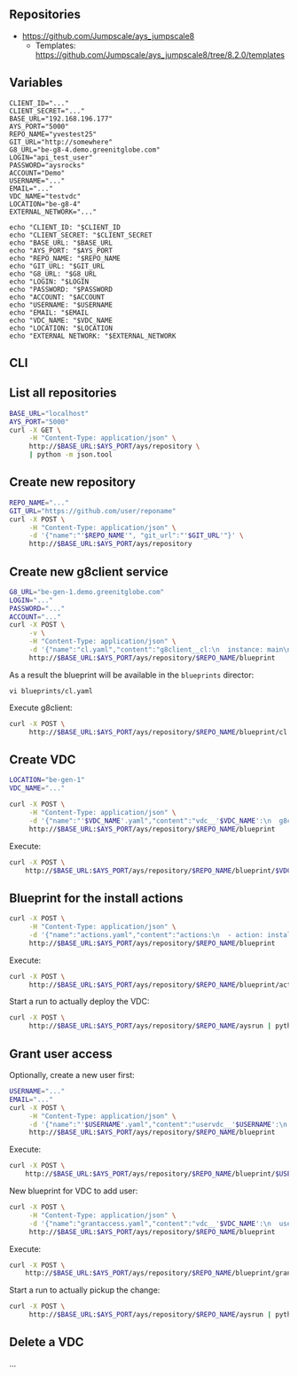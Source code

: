 
## Repositories

- https://github.com/Jumpscale/ays_jumpscale8
  - Templates: https://github.com/Jumpscale/ays_jumpscale8/tree/8.2.0/templates


## Variables

```
CLIENT_ID="..."
CLIENT_SECRET="..."
BASE_URL="192.168.196.177"
AYS_PORT="5000"
REPO_NAME="yvestest25"
GIT_URL="http://somewhere"
G8_URL="be-g8-4.demo.greenitglobe.com"
LOGIN="api_test_user"
PASSWORD="aysrocks"
ACCOUNT="Demo"
USERNAME="..."
EMAIL="..."
VDC_NAME="testvdc"
LOCATION="be-g8-4"
EXTERNAL_NETWORK="..."

echo "CLIENT_ID: "$CLIENT_ID
echo "CLIENT_SECRET: "$CLIENT_SECRET
echo "BASE_URL: "$BASE_URL
echo "AYS_PORT: "$AYS_PORT
echo "REPO_NAME: "$REPO_NAME
echo "GIT_URL: "$GIT_URL
echo "G8_URL: "$G8_URL
echo "LOGIN: "$LOGIN
echo "PASSWORD: "$PASSWORD
echo "ACCOUNT: "$ACCOUNT
echo "USERNAME: "$USERNAME
echo "EMAIL: "$EMAIL
echo "VDC_NAME: "$VDC_NAME
echo "LOCATION: "$LOCATION
echo "EXTERNAL NETWORK: "$EXTERNAL_NETWORK
```

## CLI



## List all repositories

```bash
BASE_URL="localhost"
AYS_PORT="5000"
curl -X GET \
     -H "Content-Type: application/json" \
     http://$BASE_URL:$AYS_PORT/ays/repository \
     | python -m json.tool
```

## Create new repository

```bash
REPO_NAME="..."
GIT_URL="https://github.com/user/reponame"
curl -X POST \
     -H "Content-Type: application/json" \
     -d '{"name":"'$REPO_NAME'", "git_url":"'$GIT_URL'"}' \
     http://$BASE_URL:$AYS_PORT/ays/repository
```

## Create new g8client service

```bash
G8_URL="be-gen-1.demo.greenitglobe.com"
LOGIN="..."
PASSWORD="..."
ACCOUNT="..."
curl -X POST \
     -v \
     -H "Content-Type: application/json" \
     -d '{"name":"cl.yaml","content":"g8client__cl:\n  instance: main\n account: '$ACCOUNT'"}' \
     http://$BASE_URL:$AYS_PORT/ays/repository/$REPO_NAME/blueprint
```

As a result the blueprint will be available in the `blueprints` director:
```
vi blueprints/cl.yaml
```

Execute g8client:
```bash
curl -X POST \
     http://$BASE_URL:$AYS_PORT/ays/repository/$REPO_NAME/blueprint/cl.yaml
```

## Create VDC

```bash
LOCATION="be-gen-1"
VDC_NAME="..."

curl -X POST \
     -H "Content-Type: application/json" \
     -d '{"name":"'$VDC_NAME'.yaml","content":"vdc__'$VDC_NAME':\n  g8client: cl\n  location: '$LOCATION'"}' \
     http://$BASE_URL:$AYS_PORT/ays/repository/$REPO_NAME/blueprint
```

Execute:
```bash
curl -X POST \
    http://$BASE_URL:$AYS_PORT/ays/repository/$REPO_NAME/blueprint/$VDC_NAME.yaml
```

## Blueprint for the install actions

```bash
curl -X POST \
     -H "Content-Type: application/json" \
     -d '{"name":"actions.yaml","content":"actions:\n  - action: install\n"}' \
     http://$BASE_URL:$AYS_PORT/ays/repository/$REPO_NAME/blueprint
```

Execute:
```bash
curl -X POST \
     http://$BASE_URL:$AYS_PORT/ays/repository/$REPO_NAME/blueprint/actions.yaml
```

Start a run to actually deploy the VDC:
```bash
curl -X POST \
     http://$BASE_URL:$AYS_PORT/ays/repository/$REPO_NAME/aysrun | python -m json.tool
```

## Grant user access

Optionally, create a new user first:

```bash
USERNAME="..."
EMAIL="..."
curl -X POST \
     -H "Content-Type: application/json" \
     -d '{"name":"'$USERNAME'.yaml","content":"uservdc__'$USERNAME':\n  g8client: cl\n  email: '$EMAIL'\n  provider: itsyouonline"}' \
     http://$BASE_URL:$AYS_PORT/ays/repository/$REPO_NAME/blueprint
```

Execute:
```bash
curl -X POST \
    http://$BASE_URL:$AYS_PORT/ays/repository/$REPO_NAME/blueprint/$USERNAME.yaml
```

New blueprint for VDC to add user:

``` bash
curl -X POST \
     -H "Content-Type: application/json" \
     -d '{"name":"grantaccess.yaml","content":"vdc__'$VDC_NAME':\n  uservdc:\n    - name: '$USERNAME'"}' \
     http://$BASE_URL:$AYS_PORT/ays/repository/$REPO_NAME/blueprint
```

Execute:
```bash
curl -X POST \
    http://$BASE_URL:$AYS_PORT/ays/repository/$REPO_NAME/blueprint/grantaccess.yaml
```

Start a run to actually pickup the change:
```bash
curl -X POST \
     http://$BASE_URL:$AYS_PORT/ays/repository/$REPO_NAME/aysrun | python -m json.tool
```

## Delete a VDC

...
